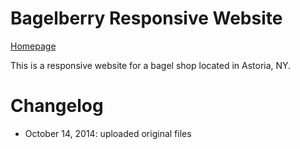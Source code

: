 Bagelberry Responsive Website
==========

[Homepage](http://www.bagelberry.com)

This is a responsive website for a bagel shop located in Astoria, NY.

# Changelog

- October 14, 2014: uploaded original files
